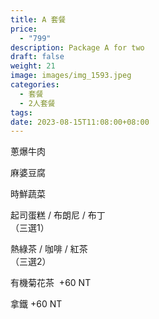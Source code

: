 ```yaml
---
title: A 套餐
price:
  - "799"
description: Package A for two
draft: false
weight: 21
image: images/img_1593.jpeg
categories:
  - 套餐
  - 2人套餐
tags:
date: 2023-08-15T11:08:00+08:00
---
```


 蔥爆牛肉  

 麻婆豆腐    
 
 時鮮蔬菜  


  起司蛋糕 / 布朗尼 / 布丁   
   （三選1）

  熱綠茶 / 咖啡 / 紅茶   
  （三選2）

  有機菊花茶  +60  NT

  拿鐵 +60  NT